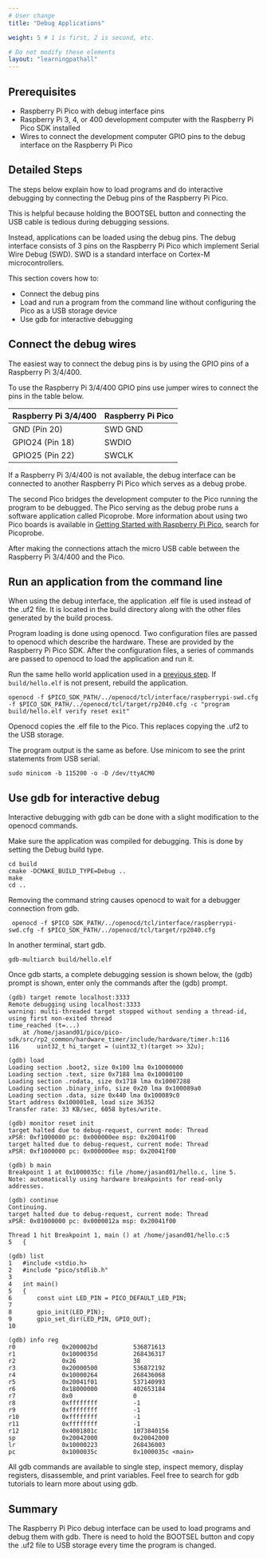 ```yaml
---
# User change
title: "Debug Applications"

weight: 5 # 1 is first, 2 is second, etc.

# Do not modify these elements
layout: "learningpathall"
---
```


## Prerequisites

- Raspberry Pi Pico with debug interface pins
- Raspberry Pi 3, 4, or 400 development computer with the Raspberry Pi Pico SDK installed
- Wires to connect the development computer GPIO pins to the debug interface on the Raspberry Pi Pico

## Detailed Steps

The steps below explain how to load programs and do interactive debugging by connecting the Debug pins of the Raspberry Pi Pico. 

This is helpful because holding the BOOTSEL button and connecting the USB cable is tedious during debugging sessions. 

Instead, applications can be loaded using the debug pins. The debug interface consists of 3 pins on the Raspberry Pi Pico which implement Serial Wire Debug (SWD). SWD is a standard interface on Cortex-M microcontrollers.

This section covers how to:
- Connect the debug pins
- Load and run a program from the command line without configuring the Pico as a USB storage device
- Use gdb for interactive debugging

## Connect the debug wires

The easiest way to connect the debug pins is by using the GPIO pins of a Raspberry Pi 3/4/400. 

To use the Raspberry Pi 3/4/400 GPIO pins use jumper wires to connect the pins in the table below.

| Raspberry Pi 3/4/400  | Raspberry Pi Pico |
| -------------- | ------------------- |
| GND (Pin 20)  | SWD GND | 
| GPIO24 (Pin 18)   | SWDIO |
| GPIO25 (Pin 22) | SWCLK |

If a Raspberry Pi 3/4/400 is not available, the debug interface can be connected to another Raspberry Pi Pico which serves as a debug probe. 

The second Pico bridges the development computer to the Pico running the program to be debugged. The Pico serving as the debug probe runs a software application called Picoprobe. More information about using two Pico boards is available in [Getting Started with Raspberry Pi Pico](https://datasheets.raspberrypi.com/pico/getting-started-with-pico.pdf), search for Picoprobe.

After making the connections attach the micro USB cable between the Raspberry Pi 3/4/400 and the Pico. 

## Run an application from the command line

When using the debug interface, the application .elf file is used instead of the .uf2 file. It is located in the build directory along with the other files generated by the build process.

Program loading is done using openocd. Two configuration files are passed to openocd which describe the hardware. These are provided by the Raspberry Pi Pico SDK. After the configuration files, a series of commands are passed to openocd to load the application and run it. 

Run the same hello world application used in a [previous step](/learning-paths/microcontroller/rpi_pico/hello/). If `build/hello.elf` is not present, rebuild the application.

```console
openocd -f $PICO_SDK_PATH/../openocd/tcl/interface/raspberrypi-swd.cfg -f $PICO_SDK_PATH/../openocd/tcl/target/rp2040.cfg -c "program build/hello.elf verify reset exit"
```

Openocd copies the .elf file to the Pico. This replaces copying the .uf2 to the USB storage.

The program output is the same as before. Use minicom to see the print statements from USB serial. 

```console
sudo minicom -b 115200 -o -D /dev/ttyACM0
```

## Use gdb for interactive debug

Interactive debugging with gdb can be done with a slight modification to the openocd commands. 

Make sure the application was compiled for debugging. This is done by setting the Debug build type. 

```console
cd build
cmake -DCMAKE_BUILD_TYPE=Debug ..
make
cd ..
```

Removing the command string causes openocd to wait for a debugger connection from gdb. 

```console
 openocd -f $PICO_SDK_PATH/../openocd/tcl/interface/raspberrypi-swd.cfg -f $PICO_SDK_PATH/../openocd/tcl/target/rp2040.cfg
 ```

In another terminal, start gdb.

```console
gdb-multiarch build/hello.elf 
```

Once gdb starts, a complete debugging session is shown below, the (gdb) prompt is shown, enter only the commands after the (gdb) prompt.

```console
(gdb) target remote localhost:3333 
Remote debugging using localhost:3333
warning: multi-threaded target stopped without sending a thread-id, using first non-exited thread
time_reached (t=...)
    at /home/jasand01/pico/pico-sdk/src/rp2_common/hardware_timer/include/hardware/timer.h:116
116	    uint32_t hi_target = (uint32_t)(target >> 32u);
```

```console
(gdb) load 
Loading section .boot2, size 0x100 lma 0x10000000
Loading section .text, size 0x7188 lma 0x10000100
Loading section .rodata, size 0x1718 lma 0x10007288
Loading section .binary_info, size 0x20 lma 0x100089a0
Loading section .data, size 0x440 lma 0x100089c0
Start address 0x100001e8, load size 36352
Transfer rate: 33 KB/sec, 6058 bytes/write.
```

```console
(gdb) monitor reset init 
target halted due to debug-request, current mode: Thread
xPSR: 0xf1000000 pc: 0x000000ee msp: 0x20041f00
target halted due to debug-request, current mode: Thread
xPSR: 0xf1000000 pc: 0x000000ee msp: 0x20041f00
```

```console
(gdb) b main 
Breakpoint 1 at 0x1000035c: file /home/jasand01/hello.c, line 5.
Note: automatically using hardware breakpoints for read-only addresses.
```

```console
(gdb) continue
Continuing.
target halted due to debug-request, current mode: Thread
xPSR: 0x01000000 pc: 0x0000012a msp: 0x20041f00

Thread 1 hit Breakpoint 1, main () at /home/jasand01/hello.c:5
5	{
```

```console
(gdb) list
1	#include <stdio.h>
2	#include "pico/stdlib.h"
3
4	int main()
5	{
6	    const uint LED_PIN = PICO_DEFAULT_LED_PIN;
7
8	    gpio_init(LED_PIN);
9	    gpio_set_dir(LED_PIN, GPIO_OUT);
10
```

```console
(gdb) info reg
r0             0x200002bd          536871613
r1             0x1000035d          268436317
r2             0x26                38
r3             0x20000500          536872192
r4             0x10000264          268436068
r5             0x20041f01          537140993
r6             0x18000000          402653184
r7             0x0                 0
r8             0xffffffff          -1
r9             0xffffffff          -1
r10            0xffffffff          -1
r11            0xffffffff          -1
r12            0x4001801c          1073840156
sp             0x20042000          0x20042000
lr             0x10000223          268436003
pc             0x1000035c          0x1000035c <main>
```

All gdb commands are available to single step, inspect memory, display registers, disassemble, and print variables. Feel free to search for gdb tutorials to learn more about using gdb. 

## Summary 

The Raspberry Pi Pico debug interface can be used to load programs and debug them with gdb. There is need to hold the BOOTSEL button and copy the .uf2 file to USB storage every time the program is changed. 



